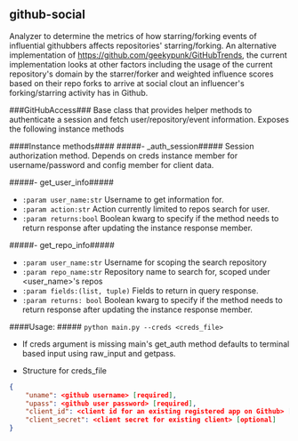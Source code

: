 ## github-social ##

Analyzer to determine the metrics of how starring/forking events of influential githubbers affects repositories' starring/forking. An alternative implementation of https://github.com/geekypunk/GitHubTrends, the current implementation looks at other factors including the usage of the current repository's domain by the starrer/forker and weighted influence scores based on their repo forks to arrive at social clout an influencer's forking/starring activity has in Github.

###GitHubAccess###
Base class that provides helper methods to authenticate a session and fetch user/repository/event information. Exposes the following instance methods

####Instance methods####
#####- _auth_session#####
Session authorization method. Depends on creds instance member for username/password and config member for client data.

#####- get_user_info#####
+ ```:param user_name:str``` Username to get information for.
+ ```:param action:str```    Action currently limited to repos search for user.
+ ```:param returns:bool```  Boolean kwarg to specify if the method needs to return response after updating the instance response member.

#####- get_repo_info#####
+ ```:param user_name:str```        Username for scoping the search repository
+ ```:param repo_name:str```        Repository name to search for, scoped under <user_name>'s repos
+ ```:param fields:(list, tuple)``` Fields to return in query response.
+ ```:param returns: bool```        Boolean kwarg to specify if the method needs to return response after updating the instance response member.

####Usage: #####
```python main.py --creds <creds_file>```

+ If creds argument is missing main's get_auth method defaults to terminal based input using raw_input and getpass.

+ Structure for creds_file
```json
{
    "uname": <github username> [required],
    "upass": <github user password> [required],
    "client_id": <client id for an existing registered app on Github> [optional],
    "client_secret": <client secret for existing client> [optional]
}
```
